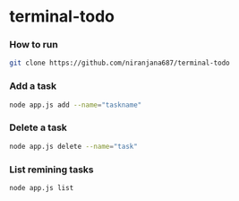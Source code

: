 # terminal-todo
### How to run
```bash
git clone https://github.com/niranjana687/terminal-todo
```
### Add a task
```bash
node app.js add --name="taskname"
```
### Delete a task
```bash
node app.js delete --name="task"
```
### List remining tasks
```bash
node app.js list
```
